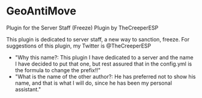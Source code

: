 # GeoAntiMove
Plugin for the Server Staff (Freeze)
Plugin by TheCreeperESP


This plugin is dedicated to server staff, a new way to sanction, freeze.
For suggestions of this plugin, my Twitter is @TheCreeperESP

* "Why this name?: This plugin I have dedicated to a server and the name I have decided to put that one, but rest assured that in the config.yml is the formula to change the prefix!!"
* "What is the name of the other author?: He has preferred not to show his name, and that is what I will do, since he has been my personal assistant."
